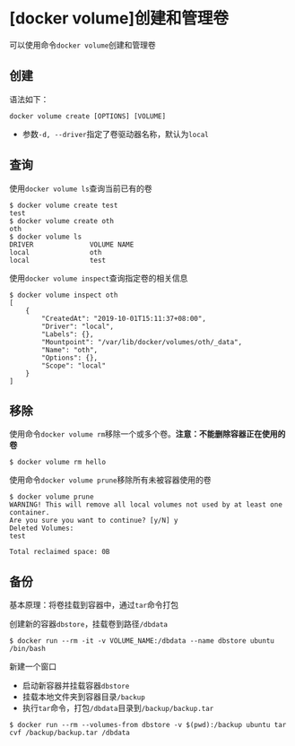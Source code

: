 
# [docker volume]创建和管理卷

可以使用命令`docker volume`创建和管理卷

## 创建

语法如下：

```
docker volume create [OPTIONS] [VOLUME]
```

* 参数`-d, --driver`指定了卷驱动器名称，默认为`local`

## 查询

使用`docker volume ls`查询当前已有的卷

```
$ docker volume create test
test
$ docker volume create oth
oth
$ docker volume ls
DRIVER              VOLUME NAME
local               oth
local               test
```

使用`docker volume inspect`查询指定卷的相关信息

```
$ docker volume inspect oth
[
    {
        "CreatedAt": "2019-10-01T15:11:37+08:00",
        "Driver": "local",
        "Labels": {},
        "Mountpoint": "/var/lib/docker/volumes/oth/_data",
        "Name": "oth",
        "Options": {},
        "Scope": "local"
    }
]
```

## 移除

使用命令`docker volume rm`移除一个或多个卷。**注意：不能删除容器正在使用的卷**

```
$ docker volume rm hello
```

使用命令`docker volume prune`移除所有未被容器使用的卷

```
$ docker volume prune
WARNING! This will remove all local volumes not used by at least one container.
Are you sure you want to continue? [y/N] y
Deleted Volumes:
test

Total reclaimed space: 0B
```

## 备份

基本原理：将卷挂载到容器中，通过`tar`命令打包

创建新的容器`dbstore`，挂载卷到路径`/dbdata`

```
$ docker run --rm -it -v VOLUME_NAME:/dbdata --name dbstore ubuntu /bin/bash
```

新建一个窗口

* 启动新容器并挂载容器`dbstore`
* 挂载本地文件夹到容器目录`/backup`
* 执行`tar`命令，打包`/dbdata`目录到`/backup/backup.tar`

```
$ docker run --rm --volumes-from dbstore -v $(pwd):/backup ubuntu tar cvf /backup/backup.tar /dbdata
```
